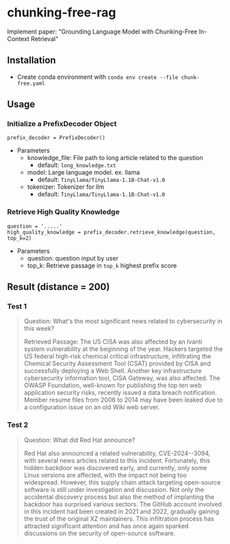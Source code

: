 # chunking-free-rag
Implement paper: "Grounding Language Model with Chunking-Free In-Context Retrieval"
## Installation
- Create conda environment with `conda env create --file chunk-free.yaml`
## Usage
### Initialize a PrefixDecoder Object
```python=
prefix_decoder = PrefixDecoder()
```
-  Parameters
    - knowledge_file: File path to long article related to the question
        - default: `long_knowledge.txt`
    - model: Large language model. ex. llama
        - default: `TinyLlama/TinyLlama-1.1B-Chat-v1.0` 
    - tokenizer: Tokenizer for llm
        - default: `TinyLlama/TinyLlama-1.1B-Chat-v1.0`
### Retrieve High Quality Knowledge
```python=
question = '.....'
high_quality_knowledge = prefix_decoder.retrieve_knowledge(question, top_k=2)
```
-  Parameters
    -  question: question input by user
    -  top_k: Retrieve passage in `top_k` highest prefix score
## Result (distance = 200)
### Test 1
> Question: What\'s the most significant news related to cybersecurity in this week?
> 
> Retrieved Passage: The US CISA was also affected by an Ivanti system vulnerability at the beginning of the year. Hackers targeted the US federal high-risk chemical critical infrastructure, infiltrating the Chemical Security Assessment Tool (CSAT) provided by CISA and successfully deploying a Web Shell. Another key infrastructure cybersecurity information tool, CISA Gateway, was also affected. The OWASP Foundation, well-known for publishing the top ten web application security risks, recently issued a data breach notification. Member resume files from 2006 to 2014 may have been leaked due to a configuration issue on an old Wiki web server.
### Test 2
> Question: What did Red Hat announce?
> 
> Red Hat also announced a related vulnerability, CVE-2024--3094, with several news articles related to this incident. Fortunately, this hidden backdoor was discovered early, and currently, only some Linux versions are affected, with the impact not being too widespread. However, this supply chain attack targeting open-source software is still under investigation and discussion. Not only the accidental discovery process but also the method of implanting the backdoor has surprised various sectors. The GitHub account involved in this incident had been created in 2021 and 2022, gradually gaining the trust of the original XZ maintainers. This infiltration process has attracted significant attention and has once again sparked discussions on the security of open-source software.
